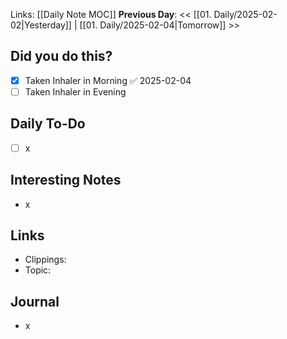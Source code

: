Links: [[Daily Note MOC]]
**Previous Day**: << [[01. Daily/2025-02-02|Yesterday]] | [[01. Daily/2025-02-04|Tomorrow]] >>

## Did you do this?
 - [x] Taken Inhaler in Morning ✅ 2025-02-04
 - [ ] Taken Inhaler in Evening
## Daily To-Do
- [ ] x
## Interesting Notes
- x
## Links
- Clippings:
- Topic:
## Journal
- x